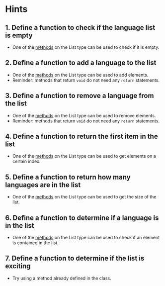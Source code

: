 # Hints

## 1. Define a function to check if the language list is empty

- One of the [methods][list] on the List type can be used to check if it is empty.

## 2. Define a function to add a language to the list

- One of the [methods][list] on the List type can be used to add elements.
- Reminder: methods that return `void` do not need any `return` statements.

## 3. Define a function to remove a language from the list

- One of the [methods][list] on the List type can be used to remove elements.
- Reminder: methods that return `void` do not need any `return` statements.

## 4. Define a function to return the first item in the list

- One of the [methods][list] on the List type can be used to get elements on a certain index.

## 5. Define a function to return how many languages are in the list

- One of the [methods][list] on the List type can be used to get the size of the list.

## 6. Define a function to determine if a language is in the list

- One of the [methods][list] on the List type can be used to check if an element is contained in the list.

## 7. Define a function to determine if the list is exciting

- Try using a method already defined in the class.

[list]: https://docs.oracle.com/en/java/javase/11/docs/api/java.base/java/util/List.html